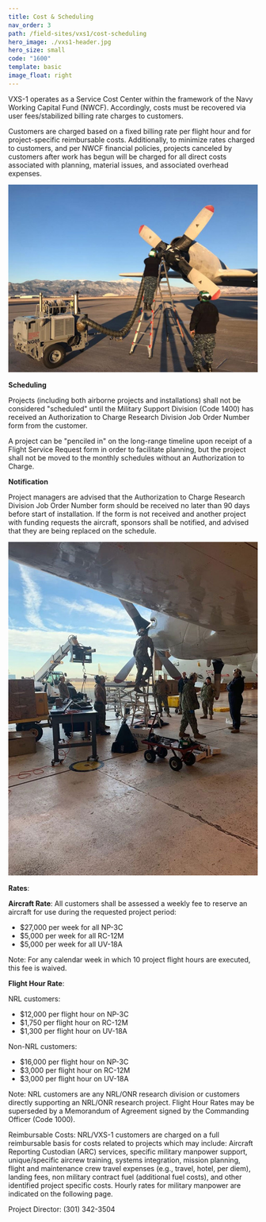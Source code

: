 ```yaml
---
title: Cost & Scheduling
nav_order: 3
path: /field-sites/vxs1/cost-scheduling
hero_image: ./vxs1-header.jpg
hero_size: small
code: "1600"
template: basic
image_float: right
---
```

VXS-1 operates as a Service Cost Center within the framework of the Navy Working Capital Fund (NWCF). Accordingly, costs must be recovered via user fees/stabilized billing rate charges to customers.

Customers are charged based on a fixed billing rate per flight hour and for project-specific reimbursable costs. Additionally, to minimize rates charged to customers, and per NWCF financial policies, projects canceled by customers after work has begun will be charged for all direct costs associated with planning, material issues, and associated overhead expenses.

![Pre-heating an engine.](VXS-1_Preheat.jpg)

**Scheduling**

Projects (including both airborne projects and installations) shall not be considered "scheduled" until the Military Support Division (Code 1400) has received an Authorization to Charge Research Division Job Order Number form from the customer.

A project can be "penciled in" on the long-range timeline upon receipt of a Flight Service Request form in order to facilitate planning, but the project shall not be moved to the monthly schedules without an Authorization to Charge.

**Notification**

Project managers are advised that the Authorization to Charge Research Division Job Order Number form should be received no later than 90 days before start of installation. If the form is not received and another project with funding requests the aircraft, sponsors shall be notified, and advised that they are being replaced on the schedule.

![VXS-1 Shop.](VXS-1_Shop.jpg)

**Rates**:

**Aircraft Rate**: All customers shall be assessed a weekly fee to 
reserve an aircraft for use during the requested project period:

- $27,000 per week for all NP-3C
- $5,000 per week for all RC-12M
- $5,000 per week for all UV-18A

Note: For any calendar week in which 10 project flight hours 
are executed, this fee is waived.

**Flight Hour Rate**:

NRL customers:
- $12,000 per flight hour on NP-3C
- $1,750 per flight hour on RC-12M
- $1,300 per flight hour on UV-18A

Non-NRL customers:
- $16,000 per flight hour on NP-3C
- $3,000 per flight hour on RC-12M
- $3,000 per flight hour on UV-18A

Note: NRL customers are any NRL/ONR research division or customers directly supporting an NRL/ONR research project. Flight Hour Rates may be superseded by a Memorandum of Agreement signed by the Commanding Officer (Code 1000).

Reimbursable Costs: NRL/VXS-1 customers are charged on a full reimbursable basis for costs related to projects which may include: Aircraft Reporting Custodian (ARC) services, specific military manpower support, unique/specific aircrew training, systems integration, mission planning, flight and maintenance crew travel expenses (e.g., travel, hotel, per diem), landing fees, non military contract fuel (additional fuel costs), and other identified project specific costs. Hourly rates for military manpower are indicated on the following page.

Project Director: (301) 342-3504
